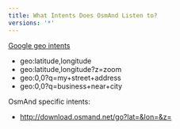 ```yaml
---
title: What Intents Does OsmAnd Listen to?
versions: '*'
---
```


[Google geo intents](http://developer.android.com/guide/appendix/g-app-intents.html)
* geo:latitude,longitude
* geo:latitude,longitude?z=zoom
* geo:0,0?q=my+street+address
* geo:0,0?q=business+near+city

OsmAnd specific intents:
* http://download.osmand.net/go?lat=&lon=&z=
